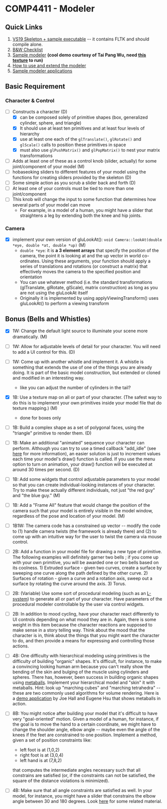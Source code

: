 # COMP4411 - Modeler

## Quick Links
<ol>
	  <!--- li>Project #2 <a href=Project2_Demo_Schedule_draft.pdf>Demo</a>
	  <li><a href="COMP4411_PRO2_UPDATED.pptx">Slides 1</a>, <a href="Project2_HelpSession2.pptx"> Slides 2</a> <font size=-2>03/07/2022</font--->
          <li><a href="https://course.cse.ust.hk/comp4411/Password_Only/projects/modeler/ModSkelS20.zip">VS19 Skeleton + sample executable</a> -- it contains FLTK and should compile alone.
	</li><li> <a href="https://course.cse.ust.hk/comp4411/Password_Only/projects/modeler/modeler_checklist.txt">B&amp;W Checklist</a>
	  </li><li><a href="https://course.cse.ust.hk/comp4411/Password_Only/projects/modeler/sample_modeler_sp02.exe">Sample modeler</a> <b>(cool demo courtesy of Tai Pang Wu, need <a href="https://course.cse.ust.hk/comp4411/Password_Only/projects/modeler/plane.bmp">this texture</a> to run)</b>
          <!--- LI><A 
          href="../../tools/fltk_install.html">FLTK headers and library (zip)</A--> 
          </li><li><a href="https://course.cse.ust.hk/comp4411/Password_Only/projects/modeler/newdoc.html">How to use and extend the modeler</a> 
          </li><li><a href="https://course.cse.ust.hk/comp4411/Password_Only/projects/modeler/demos/">Sample modeler applications </a> <!--<li><a href="robotarm.cpp">Robotarm.cpp from Monday help session</a>--></li></ol>

## Basic Requirement

### Character & Control
 - [ ] Constructs a character (D)
   - [x] can be composed solely of primitive shapes (box, generalized cylinder, sphere, and triangle)
   - [x] It should use at least ten primitives and at least four levels of hierarchy
   - [x] use at least one each of the `glTranslate()`, `glRotate()` and `glScale()` calls to position these primitives in space
   - [x] must also use `glPushMatrix()` and `glPopMatrix()` to nest your matrix transformations
 - [ ] Adds at least one of these as a control knob (slider, actually) for some joint/component of your model (M)
 - [ ] hobaseoking sliders to different features of your model using the functions for creating sliders provided by the skeleton (D)
 - [ ] Some simple action as you scrub a slider back and forth (D)
 - [ ] At least one of your controls must be tied to more than one joint/component
 - [ ] This knob will change the input to some function that determines how several parts of your model can move
   - For example, in a model of a human, you might have a slider that straightens a leg by extending both the knee and hip joints.

### Camera
 - [x] implement your own version of gluLookAt(): `void Camera::lookAt(double *eye, double *at, double *up)` (M)
    - `double *eye`: it is **a 3 element arrays** that specify the position of the camera, the point it is looking at and the up vector in world co-ordinates. Using these arguments, your function should apply a series of translations and rotations (or construct a matrix) that effectively moves the camera to the specified position and orientation
    - You can use whatever method (i.e. the standard transformations (glTranslate, glRotate, glScale), matrix construction) as long as you are not using the gluLookAt itself
    - Originally it is implemented by using applyViewingTransform() uses gluLookAt() to perform a viewing transform

## Bonus (Bells and Whistles)

 - [x] 1W: Change the default light source to illuminate your scene more dramatically. (M)

 - [ ] 1W: Allow for adjustable levels of detail for your character. You will need to add a UI control for this. (D)  

 - [ ] 1W: Come up with another whistle and implement it.  A whistle is something that extends the use of one of the things you are already doing.  It is part of the basic model construction, but extended or cloned and modified in an interesting way.  
    - like you can adjust the number of cylinders in the tail?

 - [x] 1B: Use a texture map on all or part of your character. (The safest way to do this is to implement your own primitives inside your model file that do texture mapping.) (M)
    - done for boxes only 

 - [ ] 1B: Build a complex shape as a set of polygonal faces, using the "triangle" primitive to render them. (D)


 - [ ] 1B: Make an additional "animated" sequence your character can perform.  Although you can try to use a timed callback "add_idle" (see [here](https://www.fltk.org/documentation.php) for more information), an easier solution is just to increment values each time your model's draw() function is called. If you use the menu option to turn on animation, your draw() function will be executed at around 30 times per second. (D)

 - [ ] 1B: Add some widgets that control adjustable parameters to your model so that you can create individual-looking instances of your character.  Try to make these actually different individuals, not just "the red guy" and "the blue guy." (M)


 - [ ] 1B: Add a "Frame All" feature that would change the position of the camera such that your model is entirely visible in the model window, regardless of the pose and location of your model. (M)

 - [ ] 1B1W: The camera code has a constrained up vector -- modify the code to (1) handle camera twists (the framework is already there) and (2) to come up with an intuitive way for the user to twist the camera via mouse control.


 - [ ] 2B: Add a function in your model file for drawing a new type of primitive. The following examples will definitely garner two bells ; if you come up with your own primitive, you will be awarded one or two bells based on its coolness. 1) Extruded surface - given two curves, create a surface by sweeping one curve along the path defined by the other curve. 2) Surfaces of rotation - given a curve and a rotation axis, sweep out a surface by rotating the curve around the axis. 3) Torus.


 - [ ] 2B: (Variable) Use some sort of procedural modeling (such as an [L-system](https://en.wikipedia.org/wiki/L-system)) to generate all or part of your character. Have parameters of the procedural modeler controllable by the user via control widgets.


 - [ ] 2B: In addition to mood cycling, have your character react differently to UI controls depending on what mood they are in.  Again, there is some weight in this item because the character reactions are supposed to make sense in a story telling way.  Think about the mood that the character is in, think about the things that you might want the character to do, and then provide a means for expressing and controlling those actions.


 - [ ] 4B: One difficulty with hierarchical modeling using primitives is the difficulty of building "organic" shapes. It's difficult, for instance, to make a convincing looking human arm because you can't really show the bending of the skin and bulging of the muscle using cylinders and spheres. There has, however, been success in building organic shapes using [metaballs](https://en.wikipedia.org/wiki/Metaballs). Implement your hierarchical model and "skin" it with metaballs. Hint: look up "marching cubes" and "marching tetrahedra" --these are two commonly used algorithms for volume rendering. Here is a [demo application](https://course.cse.ust.hk/comp4411/Password_Only/projects/modeler/metaballs_demo.zip) by Joe Hall and Eugene Hsu that shows metaballs in action.


 - [ ] 8B: You might notice after building your model that it's difficult to have very "goal-oriented" motion. Given a model of a human, for instance, if the goal is to move the hand to a certain coordinate, we might have to change the shoulder angle, elbow angle -- maybe even the angle of the knees if the feet are constrained to one position. Implement a method, given a set of position constraints like:
   - left foot is at (1,0,2)
   - right foot is at (3,0,4)
   - left hand is at (7,8,2)

    that computes the intermediate angles necessary such that all constrains are satisfied (or, if the constraints can not be satisfied, the square of the distance violations is minimized).

 - [ ] 4B:  Make sure that all angle constraints are satisfied as well. In your model, for instance, you might have a slider that constrains the elbow angle between 30 and 180 degrees.  Look [here](https://course.cse.ust.hk/comp4411/Password_Only/projects/modeler/inverse-kinematics.pdf) for some related material.